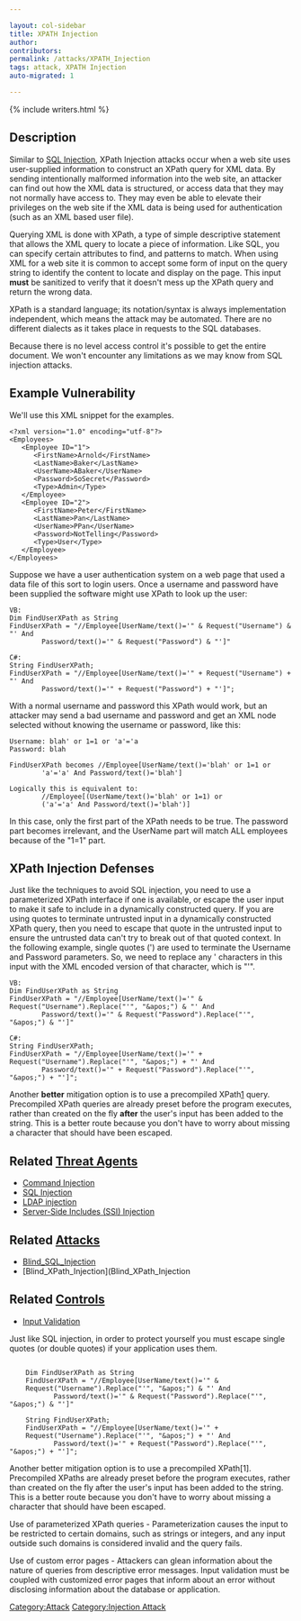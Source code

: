 ```yaml
---

layout: col-sidebar
title: XPATH Injection
author: 
contributors: 
permalink: /attacks/XPATH_Injection
tags: attack, XPATH Injection
auto-migrated: 1

---
```


{% include writers.html %}

## Description

Similar to [SQL Injection](https://owasp.org/www-community/attacks/SQL_Injection), XPath Injection
attacks occur when a web site uses user-supplied information to
construct an XPath query for XML data. By sending intentionally
malformed information into the web site, an attacker can find out how
the XML data is structured, or access data that they may not normally have
access to. They may even be able to elevate their privileges on the web site
if the XML data is being used for authentication (such as an XML based
user file).

Querying XML is done with XPath, a type of simple descriptive statement
that allows the XML query to locate a piece of information. Like SQL,
you can specify certain attributes to find, and patterns to match. When
using XML for a web site it is common to accept some form of input on
the query string to identify the content to locate and display on the
page. This input **must** be sanitized to verify that it doesn't mess up
the XPath query and return the wrong data.

XPath is a standard language; its notation/syntax is always
implementation independent, which means the attack may be automated.
There are no different dialects as it takes place in requests to the SQL
databases.

Because there is no level access control it's possible to get the entire
document. We won't encounter any limitations as we may know from SQL
injection attacks.

## Example Vulnerability

We'll use this XML snippet for the examples.

    <?xml version="1.0" encoding="utf-8"?>
    <Employees>
       <Employee ID="1">
          <FirstName>Arnold</FirstName>
          <LastName>Baker</LastName>
          <UserName>ABaker</UserName>
          <Password>SoSecret</Password>
          <Type>Admin</Type>
       </Employee>
       <Employee ID="2">
          <FirstName>Peter</FirstName>
          <LastName>Pan</LastName>
          <UserName>PPan</UserName>
          <Password>NotTelling</Password>
          <Type>User</Type>
       </Employee>
    </Employees>

Suppose we have a user authentication system on a web page that used a
data file of this sort to login users. Once a username and password have
been supplied the software might use XPath to look up the user:

    VB:
    Dim FindUserXPath as String
    FindUserXPath = "//Employee[UserName/text()='" & Request("Username") & "' And
            Password/text()='" & Request("Password") & "']"

    C#:
    String FindUserXPath;
    FindUserXPath = "//Employee[UserName/text()='" + Request("Username") + "' And
            Password/text()='" + Request("Password") + "']";

With a normal username and password this XPath would work, but an
attacker may send a bad username and password and get an XML node
selected without knowing the username or password, like this:

    Username: blah' or 1=1 or 'a'='a
    Password: blah

    FindUserXPath becomes //Employee[UserName/text()='blah' or 1=1 or
            'a'='a' And Password/text()='blah']

    Logically this is equivalent to:
            //Employee[(UserName/text()='blah' or 1=1) or
            ('a'='a' And Password/text()='blah')]

In this case, only the first part of the XPath needs to be true. The
password part becomes irrelevant, and the UserName part will match ALL
employees because of the "1=1" part.

## XPath Injection Defenses

Just like the techniques to avoid SQL injection, you need to use a
parameterized XPath interface if one is available, or escape the user
input to make it safe to include in a dynamically constructed query. If
you are using quotes to terminate untrusted input in a dynamically
constructed XPath query, then you need to escape that quote in the
untrusted input to ensure the untrusted data can't try to break out of
that quoted context. In the following example, single quotes (') are
used to terminate the Username and Password parameters. So, we need to
replace any ' characters in this input with the XML encoded version of
that character, which is "'".

    VB:
    Dim FindUserXPath as String
    FindUserXPath = "//Employee[UserName/text()='" & Request("Username").Replace("'", "&apos;") & "' And
            Password/text()='" & Request("Password").Replace("'", "&apos;") & "']"

    C#:
    String FindUserXPath;
    FindUserXPath = "//Employee[UserName/text()='" + Request("Username").Replace("'", "&apos;") + "' And
            Password/text()='" + Request("Password").Replace("'", "&apos;") + "']";

Another <strong>better</strong> mitigation option is to use a
precompiled XPath[1](http://www.tkachenko.com/blog/archives/000385.html)
query. Precompiled XPath queries are already preset before the program
executes, rather than created on the fly <strong>after</strong> the
user's input has been added to the string. This is a better route
because you don't have to worry about missing a character that should
have been escaped.

## Related [Threat Agents](Threat_Agents)

  - [Command Injection](Command_Injection)
  - [SQL Injection](SQL_Injection)
  - [LDAP injection](LDAP_injection)
  - [Server-Side Includes &#40;SSI&#41; Injection](Server-Side_Includes_(SSI)_Injection)

## Related [Attacks](https://owasp.org/www-community/attacks/)

  - [Blind_SQL_Injection](Blind_SQL_Injection)
  - [Blind_XPath_Injection](Blind_XPath_Injection

## Related [Controls](https://owasp.org/www-community/controls/)

- [Input Validation](Input_Validation)

Just like SQL injection, in order to protect yourself you must escape
single quotes (or double quotes) if your application uses them.

```VB

    Dim FindUserXPath as String
    FindUserXPath = "//Employee[UserName/text()='" &
    Request("Username").Replace("'", "&apos;") & "' And
           Password/text()='" & Request("Password").Replace("'", "&apos;") & "']"
```


```
    String FindUserXPath;
    FindUserXPath = "//Employee[UserName/text()='" +
    Request("Username").Replace("'", "&apos;") + "' And
           Password/text()='" + Request("Password").Replace("'", "&apos;") + "']";
```

Another better mitigation option is to use a precompiled XPath\[1\].
Precompiled XPaths are already preset before the program executes,
rather than created on the fly after the user's input has been added to
the string. This is a better route because you don't have to worry about
missing a character that should have been escaped.

Use of parameterized XPath queries - Parameterization causes the input
to be restricted to certain domains, such as strings or integers, and
any input outside such domains is considered invalid and the query
fails.

Use of custom error pages - Attackers can glean information about the
nature of queries from descriptive error messages. Input validation must
be coupled with customized error pages that inform about an error
without disclosing information about the database or application.

[Category:Attack](Category:Attack "wikilink") [Category:Injection
Attack](Category:Injection_Attack "wikilink")
